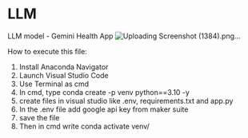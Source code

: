 # LLM
LLM model - Gemini Health App
![Uploading Screenshot (1384).png…]()

How to execute this file:
1. Install Anaconda Navigator
2. Launch Visual Studio Code
3. Use Terminal as cmd
4. In cmd, type conda create -p venv python==3.10 -y
5. create files in visual studio like .env, requirements.txt and app.py
6. In the .env file add google api key from maker suite
7. save the file
8. Then in cmd write conda activate venv/
   

